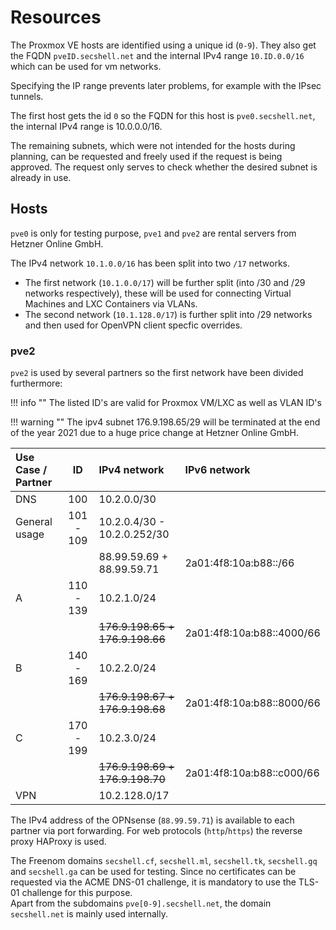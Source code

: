 # Resources

The Proxmox VE hosts are identified using a unique id (`0-9`). They also get the FQDN `pveID.secshell.net` and the internal IPv4 range `10.ID.0.0/16` which can be used for vm networks.

Specifying the IP range prevents later problems, for example with the IPsec tunnels.

The first host gets the id `0` so the FQDN for this host is `pve0.secshell.net`, the internal IPv4 range is 10.0.0.0/16.

The remaining subnets, which were not intended for the hosts during planning, can be requested and freely used if the request is being approved.
The request only serves to check whether the desired subnet is already in use.

## Hosts
`pve0` is only for testing purpose, `pve1` and `pve2` are rental servers from Hetzner Online GmbH.

The IPv4 network `10.1.0.0/16` has been split into two `/17` networks.

- The first network (`10.1.0.0/17`) will be further split (into /30 and /29 networks respectively), these will be used for connecting Virtual Machines and LXC Containers via VLANs.
- The second network (`10.1.128.0/17`) is further split into /29 networks and then used for OpenVPN client specfic overrides. 

### pve2
`pve2` is used by several partners so the first network have been divided furthermore:

!!! info ""
    The listed ID's are valid for Proxmox VM/LXC as well as VLAN ID's

!!! warning ""
    The ipv4 subnet 176.9.198.65/29 will be terminated at the end of the year 2021 due to a huge price change at Hetzner Online GmbH.

| Use Case / Partner                |      ID     |         IPv4 network            |     IPv6 network          |
|:----------------------------------|:-----------:|:--------------------------------|:--------------------------|
| DNS                               | 100         | 10.2.0.0/30                     |                           |
| General usage                     | 101  -  109 | 10.2.0.4/30 - 10.2.0.252/30     |                           |
|                                   |             | 88.99.59.69 + 88.99.59.71       | 2a01:4f8:10a:b88::/66     |
| A                                 | 110  -  139 | 10.2.1.0/24                     |                           |
|                                   |             | ~~176.9.198.65 + 176.9.198.66~~ | 2a01:4f8:10a:b88::4000/66 |
| B                                 | 140  -  169 | 10.2.2.0/24                     |                           |
|                                   |             | ~~176.9.198.67 + 176.9.198.68~~ | 2a01:4f8:10a:b88::8000/66 |
| C                                 | 170  -  199 | 10.2.3.0/24                     |                           |
|                                   |             | ~~176.9.198.69 + 176.9.198.70~~ | 2a01:4f8:10a:b88::c000/66 |
| VPN                               |             | 10.2.128.0/17                   |                           |

The IPv4 address of the OPNsense (`88.99.59.71`) is available to each partner via port forwarding.
For web protocols (`http`/`https`) the reverse proxy HAProxy is used.

The Freenom domains `secshell.cf`, `secshell.ml`, `secshell.tk`, `secshell.gq` and `secshell.ga` can be used for testing. Since no certificates can be requested via the ACME DNS-01 challenge, it is mandatory to use the TLS-01 challenge for this purpose.  
Apart from the subdomains `pve[0-9].secshell.net`, the domain `secshell.net` is mainly used internally.

